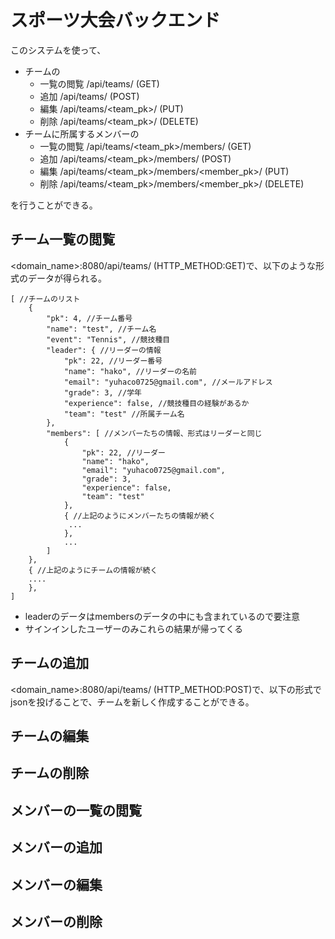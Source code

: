 # スポーツ大会バックエンド
このシステムを使って、
- チームの
    - 一覧の閲覧 /api/teams/ (GET)
    - 追加 /api/teams/ (POST)
    - 編集 /api/teams/<team_pk>/ (PUT)
    - 削除 /api/teams/<team_pk>/ (DELETE)
- チームに所属するメンバーの
    - 一覧の閲覧 /api/teams/<team_pk>/members/ (GET)
    - 追加 /api/teams/<team_pk>/members/ (POST)
    - 編集 /api/teams/<team_pk>/members/<member_pk>/ (PUT)
    - 削除 /api/teams/<team_pk>/members/<member_pk>/ (DELETE)

を行うことができる。

## チーム一覧の閲覧
<domain_name>:8080/api/teams/ (HTTP_METHOD:GET)で、以下のような形式のデータが得られる。
```
[ //チームのリスト
    {
        "pk": 4, //チーム番号
        "name": "test", //チーム名
        "event": "Tennis", //競技種目
        "leader": { //リーダーの情報
            "pk": 22, //リーダー番号
            "name": "hako", //リーダーの名前
            "email": "yuhaco0725@gmail.com", //メールアドレス
            "grade": 3, //学年
            "experience": false, //競技種目の経験があるか
            "team": "test" //所属チーム名
        },
        "members": [ //メンバーたちの情報、形式はリーダーと同じ
            {
                "pk": 22, //リーダー
                "name": "hako",
                "email": "yuhaco0725@gmail.com",
                "grade": 3,
                "experience": false,
                "team": "test"
            },
            { //上記のようにメンバーたちの情報が続く
             ...
            },
            ...
        ]
    },
    { //上記のようにチームの情報が続く
    ....
    },
]
```
- leaderのデータはmembersのデータの中にも含まれているので要注意
- サインインしたユーザーのみこれらの結果が帰ってくる

## チームの追加
<domain_name>:8080/api/teams/ (HTTP_METHOD:POST)で、以下の形式でjsonを投げることで、チームを新しく作成することができる。

## チームの編集 
## チームの削除
## メンバーの一覧の閲覧 
## メンバーの追加 
## メンバーの編集 
## メンバーの削除
